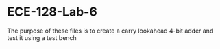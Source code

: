 # ECE-128-Lab-6

The purpose of these files is to create a carry lookahead 4-bit adder and test it using a test bench
